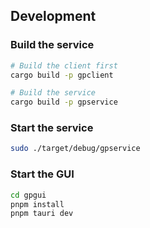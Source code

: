 ## Development

### Build the service

```sh
# Build the client first
cargo build -p gpclient

# Build the service
cargo build -p gpservice
```

### Start the service

```sh
sudo ./target/debug/gpservice
```

### Start the GUI

```sh
cd gpgui
pnpm install
pnpm tauri dev
```
